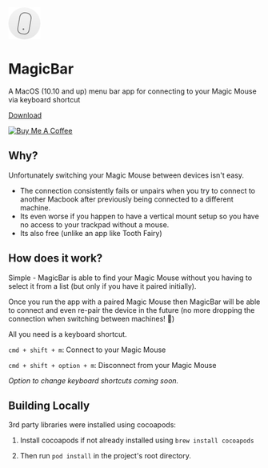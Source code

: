 

<img src="https://github.com/batiyeh/MagicBar/blob/master/MagicBar/Assets.xcassets/AppIcon.appiconset/MagicBarAppIcon-256.png" width="64px"> 

# MagicBar
A MacOS (10.10 and up) menu bar app for connecting to your Magic Mouse via keyboard shortcut

[Download](https://github.com/batiyeh/MagicBar/releases)

<a href="https://www.buymeacoffee.com/batiyeh" target="_blank"><img src="https://www.buymeacoffee.com/assets/img/custom_images/orange_img.png" alt="Buy Me A Coffee" width="150"></a>

## Why?
Unfortunately switching your Magic Mouse between devices isn't easy. 
- The connection consistently fails or unpairs when you try to connect to another Macbook after previously being connected to a different machine. 
- Its even worse if you happen to have a vertical mount setup so you have no access to your trackpad without a mouse. 
- Its also free (unlike an app like Tooth Fairy)


## How does it work?
Simple - MagicBar is able to find your Magic Mouse without you having to select it from a list (but only if you have it paired initially). 

Once you run the app with a paired Magic Mouse then MagicBar will be able to connect and even re-pair the device in the future (no more dropping the connection when switching between machines! :clap:) 

All you need is a keyboard shortcut.

`cmd + shift + m`: Connect to your Magic Mouse

`cmd + shift + option + m`: Disconnect from your Magic Mouse

*Option to change keyboard shortcuts coming soon.*


## Building Locally

3rd party libraries were installed using cocoapods:

1. Install cocoapods if not already installed using `brew install cocoapods` 

2. Then run `pod install` in the project's root directory.
